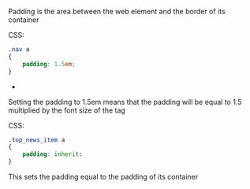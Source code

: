 Padding is the area between the web element and the border of its container

CSS:

```CSS
.nav a
{
    padding: 1.5em;
}
```

-

Setting the padding to 1.5em means that the padding will be equal to 1.5 multiplied by the font size of the <a> tag

CSS:

```CSS
.top_news_item a
{
    padding: inherit:
}
```

This sets the padding equal to the padding of its container
